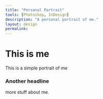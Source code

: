 ```yaml
---
title: "Personal Portrait"
tools: [Photoshop, InDesign]
description: "A personal portrait of me."
layout: design
permalink: 
---
```




# This is me

This is a simple portrait of me

### Another headline

more stuff about me.